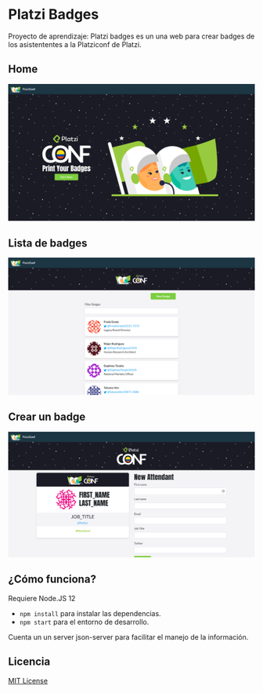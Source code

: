 # Platzi Badges

Proyecto de aprendizaje: Platzi badges es un una web para crear badges de los asistententes a la Platziconf de Platzi.

## Home

![Home](.readme-static/home.png)

## Lista de badges

![Home](.readme-static/list.png)

## Crear un badge

![Home](.readme-static/new.png)

## ¿Cómo funciona?

Requiere Node.JS 12

- `npm install` para instalar las dependencias.
- `npm start` para el entorno de desarrollo.

Cuenta un un server json-server para facilitar el manejo de la información.

## Licencia

[MIT License](LICENSE)
